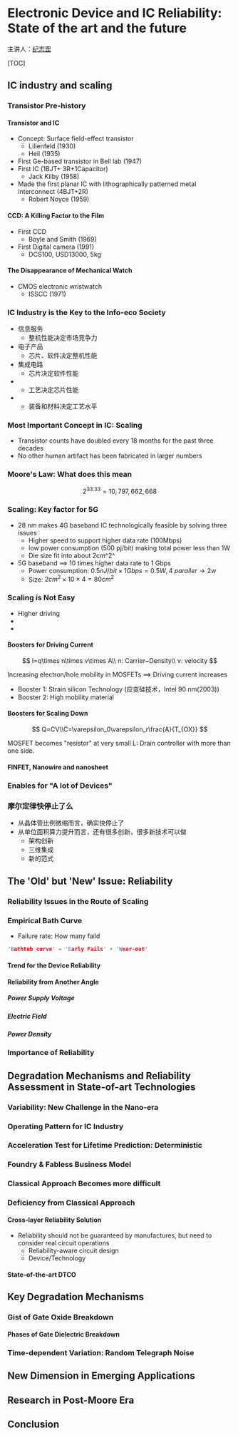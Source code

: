 # **Electronic Device and IC Reliability**: State of the art and the future

主讲人：[纪志罡]( http://dmne.sjtu.edu.cn/dmne/%e7%ba%aa%e5%bf%97%e7%bd%a16754-2/ )

[TOC]

## IC industry and scaling

### Transistor Pre-history

#### Transistor and IC

- Concept: Surface field-effect transistor
  - Lilienfeld (1930)
  - Heil (1935)
- First Ge-based transistor in Bell lab (1947)
- First IC (1BJT+ 3R+1Capacitor)
  - Jack Kilby (1958)
- Made the first planar IC with lithographically patterned metal interconnect (4BJT+2R)
  - Robert Noyce (1959)

#### CCD: A Killing Factor to the Film

- First CCD
  - Boyle and Smith (1969)
- First Digital camera (1991)
  - DCS100, USD13000, 5kg

#### The Disappearance of Mechanical Watch

- CMOS electronic wristwatch
  - ISSCC (1971)

### IC Industry is the Key to the Info-eco Society

- 信息服务
  - 整机性能决定市场竞争力
- 电子产品
  - 芯片、软件决定整机性能
- 集成电路
  - 芯片决定软件性能
- 
  - 工艺决定芯片性能
- 
  - 装备和材料决定工艺水平

### Most Important Concept in IC: Scaling

- Transistor counts have doubled every 18 months for the past three decades
- No other human artifact has been fabricated in larger numbers

### Moore's Law: What does this mean

$$
2^{33.33}=10,797,662,668
$$

### Scaling: Key factor for 5G

- 28 nm makes 4G baseband IC technologically feasible by solving three issues
  - Higher speed to support higher data rate (100Mbps)
  - low power consumption (500 pj/bit) making total power less than 1W
  - Die size fit into about 2cm^2^
- 5G baseband ==> 10 times higher data rate to 1 Gbps
  - Power consumption: $0.5nJ/bit\times 1Gbps=0.5W,4~paraller\rightarrow 2w$
  - Size: $2cm^2\times 10\times 4=80cm^2$

### Scaling is Not Easy

- Higher driving
- 
- 

#### Boosters for Driving Current

$$
I=q\times n\times v\times A\\
n: Carrier~Density\\
v: velocity
$$

Increasing electron/hole mobility in MOSFETs ==> Driving current increases

- Booster 1: Strain silicon Technology (应变硅技术，Intel 90 nm(2003))
- Booster 2: High mobility material

#### Boosters for Scaling Down

$$
Q=CV\\C=\varepsilon_0\varepsilon_r\frac{A}{T_{OX}}
$$

MOSFET becomes "resistor" at very small L: Drain controller with more than one side.

#### FINFET, Nanowire and nanosheet

### Enables for "A lot of Devices"

### 摩尔定律快停止了么

- 从晶体管比例微缩而言，确实快停止了
- 从单位面积算力提升而言，还有很多创新，很多新技术可以做
  - 架构创新
  - 三维集成
  - 新的范式

## The 'Old' but 'New' Issue: Reliability

### Reliability Issues in the Route of Scaling

### Empirical Bath Curve

- Failure rate: How many faild

```c
'Bathtub curve' = 'Early Fails' + 'Wear-out'
```

#### Trend for the Device Reliability

#### Reliability from Another Angle

##### Power Supply Voltage

##### Electric Field

##### Power Density

### Importance of Reliability

## Degradation Mechanisms and Reliability Assessment in State-of-art Technologies

### Variability: New Challenge in the Nano-era

### Operating Pattern for IC Industry

### Acceleration Test for Lifetime Prediction: Deterministic

### Foundry & Fabless Business Model

### Classical Approach Becomes more difficult

### Deficiency from Classical Approach

#### Cross-layer Reliability Solution

- Reliability should not be guaranteed by manufactures, but need to consider real circuit operations
  - Reliability-aware circuit design
  - Device/Technology

#### State-of-the-art DTCO

## Key Degradation Mechanisms

### Gist of Gate Oxide Breakdown

#### Phases of Gate Dielectric Breakdown

### Time-dependent Variation: Random Telegraph Noise

## New Dimension in Emerging Applications

## Research in Post-Moore Era

## Conclusion

